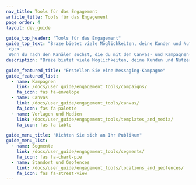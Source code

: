 ```yaml
---
nav_title: Tools für das Engagement
article_title: Tools für das Engagement
page_order: 4
layout: dev_guide

guide_top_header: "Tools für das Engagement"
guide_top_text: "Braze bietet viele Möglichkeiten, deine Kunden und Nutzer mit unseren Kampagnen und Canvas-Tools zu erreichen. Mit unseren Vorlagen- und Medientools können Sie auch die Konsistenz optimieren (und Bilder und andere Inhalte hochladen). Von dort aus kannst du Segmente und Geofences erstellen, um deine Zielgruppe nach Standort oder anderen Attributen anzusprechen. <br>
 <br>
 Wenn du nach den Kanälen suchst, die du mit den Canvas- und Kampagnen-Tools von Braze senden kannst, schau dir unseren Abschnitt <a href='/docs/user_guide/message_building_by_channel/'>„Nachrichtenerstellung nach Kanal</a>“ an."
description: "Braze bietet viele Möglichkeiten, deine Kunden und Nutzer mit unseren Kampagnen und Canvas-Tools zu erreichen. Sie können die Konsistenz auch mit unseren Vorlagen und Medien-Tools optimieren."

guide_featured_title: "Erstellen Sie eine Messaging-Kampagne"
guide_featured_list:
  - name: Kampagnen
    link: /docs/user_guide/engagement_tools/campaigns/
    fa_icon: fas fa-envelope
  - name: Canvas
    link: /docs/user_guide/engagement_tools/canvas/
    fa_icon: fas fa-palette
  - name: Vorlagen und Medien
    link: /docs/user_guide/engagement_tools/templates_and_media/
    fa_icon: fas fa-table

guide_menu_title: "Richten Sie sich an Ihr Publikum"
guide_menu_list:
  - name: Segmente
    link: /docs/user_guide/engagement_tools/segments/
    fa_icon: fas fa-chart-pie
  - name: Standort und Geofences
    link: /docs/user_guide/engagement_tools/locations_and_geofences/
    fa_icon: fas fa-street-view
---
```

